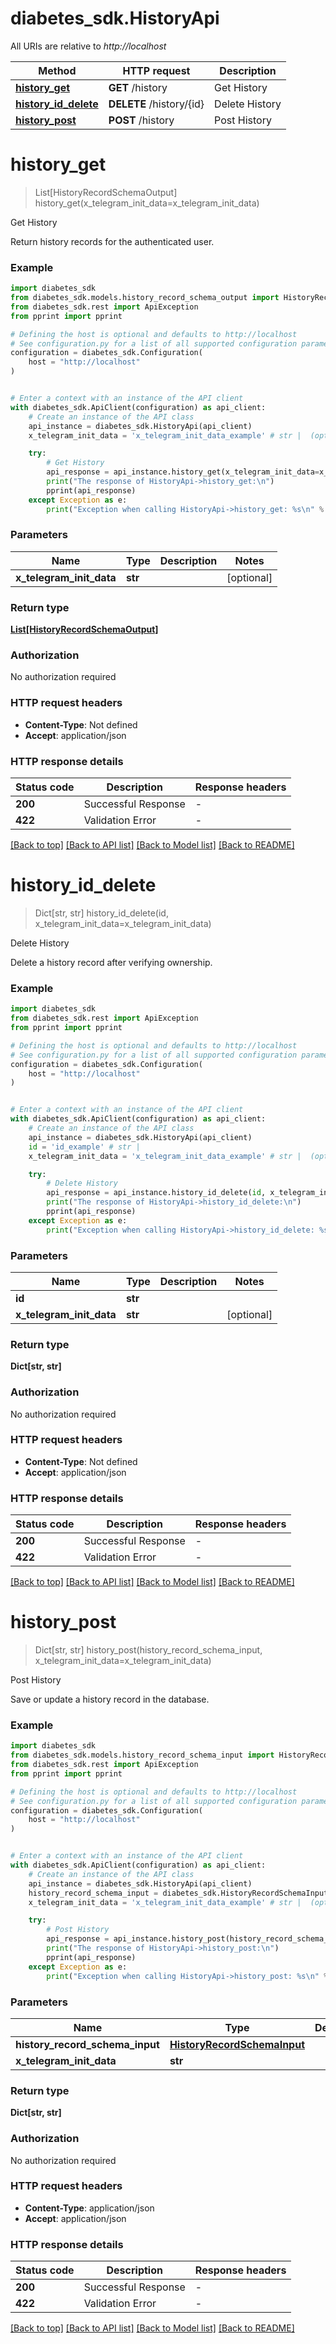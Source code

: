 # diabetes_sdk.HistoryApi

All URIs are relative to *http://localhost*

Method | HTTP request | Description
------------- | ------------- | -------------
[**history_get**](HistoryApi.md#history_get) | **GET** /history | Get History
[**history_id_delete**](HistoryApi.md#history_id_delete) | **DELETE** /history/{id} | Delete History
[**history_post**](HistoryApi.md#history_post) | **POST** /history | Post History


# **history_get**
> List[HistoryRecordSchemaOutput] history_get(x_telegram_init_data=x_telegram_init_data)

Get History

Return history records for the authenticated user.

### Example


```python
import diabetes_sdk
from diabetes_sdk.models.history_record_schema_output import HistoryRecordSchemaOutput
from diabetes_sdk.rest import ApiException
from pprint import pprint

# Defining the host is optional and defaults to http://localhost
# See configuration.py for a list of all supported configuration parameters.
configuration = diabetes_sdk.Configuration(
    host = "http://localhost"
)


# Enter a context with an instance of the API client
with diabetes_sdk.ApiClient(configuration) as api_client:
    # Create an instance of the API class
    api_instance = diabetes_sdk.HistoryApi(api_client)
    x_telegram_init_data = 'x_telegram_init_data_example' # str |  (optional)

    try:
        # Get History
        api_response = api_instance.history_get(x_telegram_init_data=x_telegram_init_data)
        print("The response of HistoryApi->history_get:\n")
        pprint(api_response)
    except Exception as e:
        print("Exception when calling HistoryApi->history_get: %s\n" % e)
```



### Parameters


Name | Type | Description  | Notes
------------- | ------------- | ------------- | -------------
 **x_telegram_init_data** | **str**|  | [optional] 

### Return type

[**List[HistoryRecordSchemaOutput]**](HistoryRecordSchemaOutput.md)

### Authorization

No authorization required

### HTTP request headers

 - **Content-Type**: Not defined
 - **Accept**: application/json

### HTTP response details

| Status code | Description | Response headers |
|-------------|-------------|------------------|
**200** | Successful Response |  -  |
**422** | Validation Error |  -  |

[[Back to top]](#) [[Back to API list]](../README.md#documentation-for-api-endpoints) [[Back to Model list]](../README.md#documentation-for-models) [[Back to README]](../README.md)

# **history_id_delete**
> Dict[str, str] history_id_delete(id, x_telegram_init_data=x_telegram_init_data)

Delete History

Delete a history record after verifying ownership.

### Example


```python
import diabetes_sdk
from diabetes_sdk.rest import ApiException
from pprint import pprint

# Defining the host is optional and defaults to http://localhost
# See configuration.py for a list of all supported configuration parameters.
configuration = diabetes_sdk.Configuration(
    host = "http://localhost"
)


# Enter a context with an instance of the API client
with diabetes_sdk.ApiClient(configuration) as api_client:
    # Create an instance of the API class
    api_instance = diabetes_sdk.HistoryApi(api_client)
    id = 'id_example' # str | 
    x_telegram_init_data = 'x_telegram_init_data_example' # str |  (optional)

    try:
        # Delete History
        api_response = api_instance.history_id_delete(id, x_telegram_init_data=x_telegram_init_data)
        print("The response of HistoryApi->history_id_delete:\n")
        pprint(api_response)
    except Exception as e:
        print("Exception when calling HistoryApi->history_id_delete: %s\n" % e)
```



### Parameters


Name | Type | Description  | Notes
------------- | ------------- | ------------- | -------------
 **id** | **str**|  | 
 **x_telegram_init_data** | **str**|  | [optional] 

### Return type

**Dict[str, str]**

### Authorization

No authorization required

### HTTP request headers

 - **Content-Type**: Not defined
 - **Accept**: application/json

### HTTP response details

| Status code | Description | Response headers |
|-------------|-------------|------------------|
**200** | Successful Response |  -  |
**422** | Validation Error |  -  |

[[Back to top]](#) [[Back to API list]](../README.md#documentation-for-api-endpoints) [[Back to Model list]](../README.md#documentation-for-models) [[Back to README]](../README.md)

# **history_post**
> Dict[str, str] history_post(history_record_schema_input, x_telegram_init_data=x_telegram_init_data)

Post History

Save or update a history record in the database.

### Example


```python
import diabetes_sdk
from diabetes_sdk.models.history_record_schema_input import HistoryRecordSchemaInput
from diabetes_sdk.rest import ApiException
from pprint import pprint

# Defining the host is optional and defaults to http://localhost
# See configuration.py for a list of all supported configuration parameters.
configuration = diabetes_sdk.Configuration(
    host = "http://localhost"
)


# Enter a context with an instance of the API client
with diabetes_sdk.ApiClient(configuration) as api_client:
    # Create an instance of the API class
    api_instance = diabetes_sdk.HistoryApi(api_client)
    history_record_schema_input = diabetes_sdk.HistoryRecordSchemaInput() # HistoryRecordSchemaInput | 
    x_telegram_init_data = 'x_telegram_init_data_example' # str |  (optional)

    try:
        # Post History
        api_response = api_instance.history_post(history_record_schema_input, x_telegram_init_data=x_telegram_init_data)
        print("The response of HistoryApi->history_post:\n")
        pprint(api_response)
    except Exception as e:
        print("Exception when calling HistoryApi->history_post: %s\n" % e)
```



### Parameters


Name | Type | Description  | Notes
------------- | ------------- | ------------- | -------------
 **history_record_schema_input** | [**HistoryRecordSchemaInput**](HistoryRecordSchemaInput.md)|  | 
 **x_telegram_init_data** | **str**|  | [optional] 

### Return type

**Dict[str, str]**

### Authorization

No authorization required

### HTTP request headers

 - **Content-Type**: application/json
 - **Accept**: application/json

### HTTP response details

| Status code | Description | Response headers |
|-------------|-------------|------------------|
**200** | Successful Response |  -  |
**422** | Validation Error |  -  |

[[Back to top]](#) [[Back to API list]](../README.md#documentation-for-api-endpoints) [[Back to Model list]](../README.md#documentation-for-models) [[Back to README]](../README.md)

